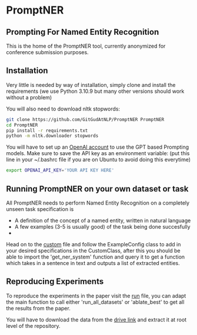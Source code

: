 # PromptNER
## Prompting For Named Entity Recognition

This is the home of the PromptNER tool, currently anonymized for conference submission purposes. 

## Installation
Very little is needed by way of installation, simply clone and install the requirements (we use Python 3.10.9 but many other versions should work without a problem)

You will also need to download nltk stopwords:
```sh
git clone https://github.com/GitGudAtNLP/PromptNER PromptNER 
cd PromptNER
pip install -r requirements.txt
python -m nltk.downloader stopwords
```

You will have to set up an [OpenAI account](https://platform.openai.com/overview) to use the GPT based Prompting models. Make sure to save the API key as an environment variable: (put this line in your ~/.bashrc file if you are on Ubuntu to avoid doing this everytime)

```sh
export OPENAI_API_KEY='YOUR API KEY HERE'
```

## Running PromptNER on your own dataset or task

All PromptNER needs to perform Named Entity Recognition on a completely unseen task specification is
- A definition of the concept of a named entity, written in natural language
- A few examples (3-5 is usually good) of the task being done succesfully
- 
Head on to the [custom]() file and follow the ExampleConfig class to add in your desired specifications in the CustomClass, after this you should be able to import the 'get_ner_system' function and query it to get a function which takes in a sentence in text and outputs a list of extracted entities. 

## Reproducing Experiments
To reproduce the experiments in the paper visit the [run]() file, you can adapt the main function to call either 'run_all_datasets' or 'ablate_best' to get all the results from the paper. 

You will have to download the data from the [drive link]() and extract it at root level of the repository. 